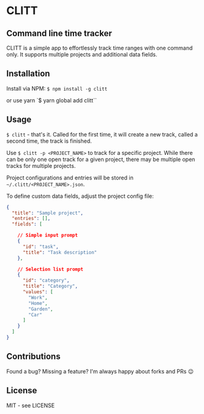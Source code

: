 # CLITT
## Command line time tracker

CLITT is a simple app to effortlessly track time ranges with one command only. It supports multiple projects and additional data fields.

## Installation

Install via NPM:
`$ npm install -g clitt`

or use yarn
`$ yarn global add clitt``

## Usage

`$ clitt` - that's it. Called for the first time, it will create a new track, called a second time, the track is finished.

Use `$ clitt -p <PROJECT_NAME>` to track for a specific project. While there can be only one open track for a given project, there may be multiple open tracks for multiple projects.

Project configurations and entries will be stored in `~/.clitt/<PROJECT_NAME>.json`.

To define custom data fields, adjust the project config file:

```json
{
  "title": "Sample project",
  "entries": [],
  "fields": [

    // Simple input prompt
    {
      "id": "task",
      "title": "Task description"
    },

    // Selection list prompt
    {
      "id": "category",
      "title": "Category",
      "values": [
        "Work",
        "Home",
        "Garden",
        "Car"
      ]
    }
  ]
}
```

## Contributions
Found a bug? Missing a feature? I'm always happy about forks and PRs 😉

## License

MIT - see LICENSE

